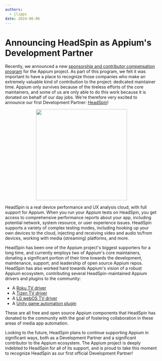 ```yaml
---
authors:
  - jlipps
date: 2024-06-06
---
```


# Announcing HeadSpin as Appium's Development Partner

Recently, we announced a new [sponsorship and contributor compensation program](https://appium.io/docs/en/latest/blog/2024/05/14/announcing-appiums-sponsorship-program/) for the Appium
project. As part of this program, we felt it was important to have a place to recognize those
companies who make an extremely valuable kind of contribution to the project: dedicated maintainer
time. Appium only survives because of the tireless efforts of the core maintainers, and some of us
are only able to do this work because it is donated on behalf of our day jobs. We're therefore very
excited to announce our first Development Partner: <a
href="https://www.headspin.io/solutions/appium-mobile-test-automation">HeadSpin</a>!

<!-- more -->

<div style="text-align:center;width:100%">
  <a href="https://www.headspin.io/solutions/appium-mobile-test-automation"><img
src="/docs/en/assets/images/sponsor-logo-headspin.png" style="width: 300px"/></a>
</div>

HeadSpin is a real device performance and UX analysis cloud, with full support for Appium. When you
run your Appium tests on HeadSpin, you get access to comprehensive performance reports about your
app, including potential network, system resource, or user experience issues. HeadSpin supports
a variety of complex testing modes, including hooking up your own devices to the cloud, injecting
and receiving video and audio to/from devices, working with media (streaming) platforms, and more.

HeadSpin has been one of the Appium project's biggest supporters for a long time, and currently
employs two of Appium's core maintainers, donating a significant portion of their time towards the
development, maintenance, support, and leadership of open source Appium repos. HeadSpin has also
worked hard towards Appium's vision of a robust Appium ecosystem, contributing several
HeadSpin-maintained Appium drivers and plugins to the community:

- A [Roku TV driver](https://github.com/headspinio/appium-roku-driver)
- A [Tizen TV driver](https://github.com/headspinio/appium-tizen-tv-driver/)
- A [LG webOS TV driver](https://github.com/headspinio/appium-lg-webos-driver/)
- A [Unity game automation plugin](https://github.com/headspinio/appium-altunity-plugin)

These are all free and open source Appium components that HeadSpin has donated to the community
with the goal of fostering collaboration in these areas of media app automation.

Looking to the future, HeadSpin plans to continue supporting Appium in significant ways, both as
a Development Partner and a significant contributor to the Appium ecosystem. The Appium project is
deeply indebted to HeadSpin for all of its support, and is proud to take this moment to recognize
HeadSpin as our first official Development Partner!
